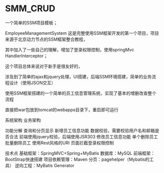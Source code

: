 # SMM_CRUD
一个简单的SSM项目模板；

EmployeeManagementSystem
这是完整使用SSM框架开发的第一个项目，项目来源于北京动力节点的SSM框架整合教程，

其中加入了一些自己的理解，增加了登录权限控制，使用springMvc HandlerInterceptor；

这个项目总体来说对于新手是很友好的，

涉及到了简单的ajax和jquery处理，UI搭建，后端SSM环境搭建，简单的业务流程设计（使用JSON交互）

使用SSM框架搭建的一个简单的员工信息管理系统，实现了基本的增删改查整个流程

直接把war包放到tomcat的webapps目录下，重启即可运行

系统架构
业务架构

功能分解
查询和分页显示
新增员工信息功能
数据校验，需要校验用户名和邮箱是否合法
前端使用jquery校验，后端使用JSR303
修改员工信息功能
单个删除员工
批量删除员工
使用Rest风格的URI
页面拦截登录权限控制

技术点
基础框架：SpringMVC+Spring+MyBatis
数据库：MySQL
前端框架：BootStrap快速搭建
项目依赖管理：Maven
分页：pagehelper（Mybatis的工具）
逆向工程：MyBatis Generator
